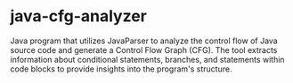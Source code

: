 # java-cfg-analyzer
Java program that utilizes JavaParser to analyze the control flow of Java source code and generate a Control Flow Graph (CFG). The tool extracts information about conditional statements, branches, and statements within code blocks to provide insights into the program's structure.
